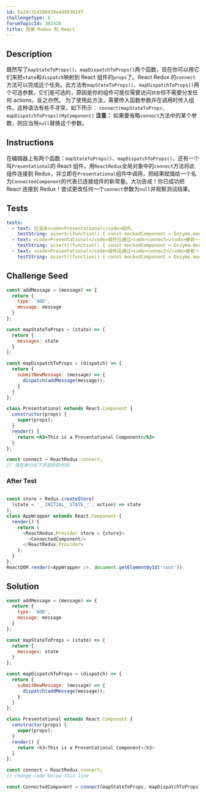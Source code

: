 ```yaml
---
id: 5a24c314108439a4d4036147
challengeType: 6
forumTopicId: 301426
title: 连接 Redux 和 React
---
```


## Description
<section id='description'>
既然写了<code>mapStateToProps()</code>、<code>mapDispatchToProps()</code>两个函数，现在你可以用它们来把<code>state</code>和<code>dispatch</code>映射到 React 组件的<code>props</code>了。React Redux 的<code>connect</code>方法可以完成这个任务。此方法有<code>mapStateToProps()</code>、<code>mapDispatchToProps()</code>两个可选参数，它们是可选的，原因是你的组件可能仅需要访问<code>状态</code>但不需要分发任何 actions，反之亦然。
为了使用此方法，需要传入函数参数并在调用时传入组件。这种语法有些不寻常，如下所示：
<code>connect(mapStateToProps, mapDispatchToProps)(MyComponent)</code>
<strong>注意：</strong>&nbsp;如果要省略<code>connect</code>方法中的某个参数，则应当用<code>null</code>替换这个参数。
</section>

## Instructions
<section id='instructions'>
在编辑器上有两个函数：<code>mapStateToProps()</code>、<code>mapDispatchToProps()</code>，还有一个叫<code>Presentational</code>的 React 组件。用<code>ReactRedux</code>全局对象中的<code>connect</code>方法将此组件连接到 Redux，并立即在<code>Presentational</code>组件中调用，把结果赋值给一个名为<code>ConnectedComponent</code>的代表已连接组件的新常量。大功告成！你已成功把 React 连接到 Redux！尝试更改任何一个<code>connect</code>参数为<code>null</code>并观察测试结果。
</section>

## Tests
<section id='tests'>

```yml
tests:
  - text: 应渲染<code>Presentational</code>组件。
    testString: assert((function() { const mockedComponent = Enzyme.mount(React.createElement(AppWrapper)); return mockedComponent.find('Presentational').length === 1; })());
  - text: <code>Presentational</code>组件应通过<code>connect</code>接收一个<code>messages</code>属性。
    testString: assert((function() { const mockedComponent = Enzyme.mount(React.createElement(AppWrapper)); const props = mockedComponent.find('Presentational').props(); return props.messages === '__INITIAL__STATE__'; })());
  - text: <code>Presentational</code>组件应通过<code>connect</code>接收一个<code>submitNewMessage</code>属性。
    testString: assert((function() { const mockedComponent = Enzyme.mount(React.createElement(AppWrapper)); const props = mockedComponent.find('Presentational').props(); return typeof props.submitNewMessage === 'function'; })());

```

</section>

## Challenge Seed
<section id='challengeSeed'>

<div id='jsx-seed'>

```jsx
const addMessage = (message) => {
  return {
    type: 'ADD',
    message: message
  }
};

const mapStateToProps = (state) => {
  return {
    messages: state
  }
};

const mapDispatchToProps = (dispatch) => {
  return {
    submitNewMessage: (message) => {
      dispatch(addMessage(message));
    }
  }
};

class Presentational extends React.Component {
  constructor(props) {
    super(props);
  }
  render() {
    return <h3>This is a Presentational Component</h3>
  }
};

const connect = ReactRedux.connect;
// 请在本行以下添加你的代码

```

</div>


### After Test
<div id='jsx-teardown'>

```js

const store = Redux.createStore(
  (state = '__INITIAL__STATE__', action) => state
);
class AppWrapper extends React.Component {
  render() {
    return (
      <ReactRedux.Provider store = {store}>
        <ConnectedComponent/>
      </ReactRedux.Provider>
    );
  }
};
ReactDOM.render(<AppWrapper />, document.getElementById('root'))
```

</div>

</section>

## Solution
<section id='solution'>


```js
const addMessage = (message) => {
  return {
    type: 'ADD',
    message: message
  }
};

const mapStateToProps = (state) => {
  return {
    messages: state
  }
};

const mapDispatchToProps = (dispatch) => {
  return {
    submitNewMessage: (message) => {
      dispatch(addMessage(message));
    }
  }
};

class Presentational extends React.Component {
  constructor(props) {
    super(props);
  }
  render() {
    return <h3>This is a Presentational Component</h3>
  }
};

const connect = ReactRedux.connect;
// change code below this line

const ConnectedComponent = connect(mapStateToProps, mapDispatchToProps)(Presentational);

```

</section>
